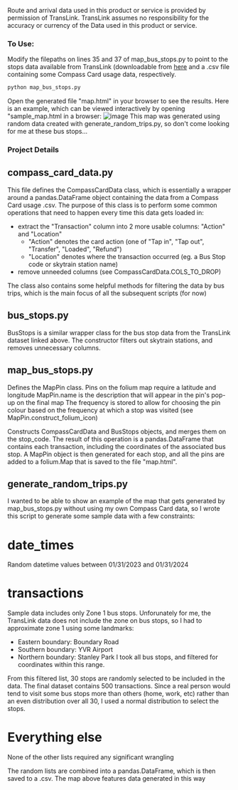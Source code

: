 Route and arrival data used in this product or service is provided by permission of TransLink. TransLink assumes no responsibility for the accuracy or currency of the Data used in this product or service.

### To Use: ###
Modify the filepaths on lines 35 and 37 of map_bus_stops.py to point to the stops data available from TransLink (downloadable from [here](https://www.translink.ca/about-us/doing-business-with-translink/app-developer-resources/gtfs/gtfs-data) and a .csv file containing some Compass Card usage data, respectively. 
```sh
python map_bus_stops.py
```
Open the generated file "map.html" in your browser to see the results.
Here is an example, which can be viewed interactively by opening "sample_map.html in a browser:
![image](https://github.com/epw1624/transit-data-analysis/assets/112768709/69fd6db1-614e-4f76-a3e7-c1ba81c81652)
This map was generated using random data created with generate_random_trips.py, so don't come looking for me at these bus stops...

### Project Details ###

## compass_card_data.py ##

This file defines the CompassCardData class, which is essentially a wrapper around a pandas.DataFrame object containing the data from a Compass Card usage .csv.
The purpose of this class is to perform some common operations that need to happen every time this data gets loaded in:
- extract the "Transaction" column into 2 more usable columns: "Action" and "Location"
  - "Action" denotes the card action (one of "Tap in", "Tap out", "Transfer", "Loaded", "Refund")
  - "Location" denotes where the transaction occurred (eg. a Bus Stop code or skytrain station name)
- remove unneeded columns (see CompassCardData.COLS_TO_DROP)

The class also contains some helpful methods for filtering the data by bus trips, which is the main focus of all the subsequent scripts (for now)

## bus_stops.py ##
BusStops is a similar wrapper class for the bus stop data from the TransLink dataset linked above. The constructor filters out skytrain stations, and removes unnecessary columns.

## map_bus_stops.py ##
Defines the MapPin class.
Pins on the folium map require a latitude and longitude 
MapPin.name is the description that will appear in the pin's pop-up on the final map
The frequency is stored to allow for choosing the pin colour based on the frequency at which a stop was visited (see MapPin.construct_folium_icon)

Constructs CompassCardData and BusStops objects, and merges them on the stop_code. The result of this operation is a pandas.DataFrame that contains each transaction, including the coordinates of the associated bus stop.
A MapPin object is then generated for each stop, and all the pins are added to a folium.Map that is saved to the file "map.html".

## generate_random_trips.py ##
I wanted to be able to show an example of the map that gets generated by map_bus_stops.py without using my own Compass Card data, so I wrote this script to generate some sample data with a few constraints:

# date_times #
Random datetime values between 01/31/2023 and 01/31/2024

# transactions #
Sample data includes only Zone 1 bus stops. Unforunately for me, the TransLink data does not include the zone on bus stops, so I had to approximate zone 1 using some landmarks:
- Eastern boundary: Boundary Road
- Southern boundary: YVR Airport
- Northern boundary: Stanley Park
I took all bus stops, and filtered for coordinates within this range.

From this filtered list, 30 stops are randomly selected to be included in the data.
The final dataset contains 500 transactions. Since a real person would tend to visit some bus stops more than others (home, work, etc) rather than an even distribution over all 30, I used a normal distribution to select the stops.

# Everything else #
None of the other lists required any significant wrangling

The random lists are combined into a pandas.DataFrame, which is then saved to a .csv. The map above features data generated in this way

    
